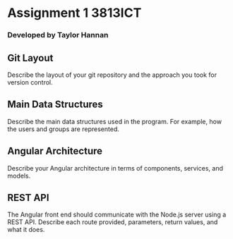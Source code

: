 # Assignment 1 3813ICT
### Developed by Taylor Hannan

## Git Layout
Describe the layout of your git repository and the approach you took for version control.

## Main Data Structures
Describe the main data structures used in the program. For example, how the users and groups are represented.

## Angular Architecture
Describe your Angular architecture in terms of components, services, and models.

## REST API
The Angular front end should communicate with the Node.js server using a REST API. Describe each route provided, parameters, return values, and what it does.
